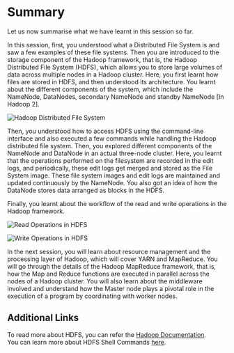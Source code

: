 # Summary

Let us now summarise what we have learnt in this session so far.

In this session, first, you understood what a Distributed File System is and saw a few examples of these file systems. Then you are introduced to the storage component of the Hadoop framework, that is, the Hadoop Distributed File System (HDFS), which allows you to store large volumes of data across multiple nodes in a Hadoop cluster. Here, you first learnt how files are stored in HDFS, and then understood its architecture. You learnt about the different components of the system, which include the NameNode, DataNodes, secondary NameNode and standby NameNode [In Hadoop 2].

![Hadoop Distributed File System](https://i.ibb.co/HP7y3kp/Hadoop-Distributed-File-System.png)

Then, you understood how to access HDFS using the command-line interface and also executed a few commands while handling the Hadoop distributed file system. Then, you explored different components of the NameNode and DataNode in an actual three-node cluster. Here, you learnt that the operations performed on the filesystem are recorded in the edit logs, and periodically, these edit logs get merged and stored as the File System image. These file system images and edit logs are maintained and updated continuously by the NameNode. You also got an idea of how the DataNode stores data arranged as blocks in the HDFS.

Finally, you learnt about the workflow of the read and write operations in the Hadoop framework.

![Read Operations in HDFS](https://i.ibb.co/2Z7djL2/Read-Operations-in-HDFS.png)

![Write Operations in HDFS](https://i.ibb.co/1890D5b/Write-Operations-in-HDFS.png)

In the next session, you will learn about resource management and the processing layer of Hadoop, which will cover YARN and MapReduce. You will go through the details of the Hadoop MapReduce framework, that is, how the Map and Reduce functions are executed in parallel across the nodes of a Hadoop cluster. You will also learn about the middleware involved and understand how the Master node plays a pivotal role in the execution of a program by coordinating with worker nodes.

## Additional Links

To read more about HDFS, you can refer the [Hadoop Documentation](https://hadoop.apache.org/docs/current/hadoop-project-dist/hadoop-hdfs/Federation.html).  
You can learn more about HDFS Shell Commands [here](http://hadoop.apache.org/docs/r2.4.1/hadoop-project-dist/hadoop-common/FileSystemShell.html).